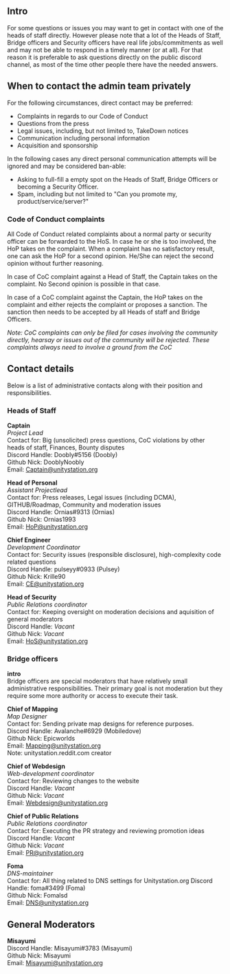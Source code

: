 ## Intro
For some questions or issues you may want to get in contact with one of the heads of staff directly. However please note that a lot of the Heads of Staff, Bridge officers and Security officers have real life jobs/commitments as well and may not be able to respond in a timely manner (or at all). For that reason it is preferable to ask questions directly on the public discord channel, as most of the time other people there have the needed answers. 

## When to contact the admin team privately
For the following circumstances, direct contact may be preferred:

* Complaints in regards to our Code of Conduct
* Questions from the press
* Legal issues, including, but not limited to, TakeDown notices
* Communication including personal information
* Acquisition and sponsorship

In the following cases any direct personal communication attempts will be ignored and may be considered ban-able:
* Asking to full-fill a empty spot on the Heads of Staff, Bridge Officers or becoming a Security Officer.
* Spam, including but not limited to "Can you promote my, product/service/server?"

### Code of Conduct complaints
All Code of Conduct related complaints about a normal party or security officer can be forwarded to the HoS. In case he or she is too involved, the HoP takes on the complaint. When a complaint has no satisfactory result, one can ask the HoP for a second opinion. He/She can reject the second opinion without further reasoning.

In case of CoC complaint against a Head of Staff, the Captain takes on the complaint. No Second opinion is possible in that case. 

In case of a CoC complaint against the Captain, the HoP takes on the complaint and either rejects the complaint or proposes a sanction. The sanction then needs to be accepted by all Heads of staff and Bridge Officers.

_Note: CoC complaints can only be filed for cases involving the community directly, hearsay or issues out of the community will be rejected. These complaints always need to involve a ground from the CoC_

## Contact details
Below is a list of administrative contacts along with their position and responsibilities.

### Heads of Staff
**Captain**<br>
_Project Lead_<br>
Contact for: Big (unsolicited) press questions, CoC violations by other heads of staff, Finances, Bounty disputes <br>
Discord Handle: Doobly#5156 (Doobly)<br>
Github Nick: DooblyNoobly<br>
Email: Captain@unitystation.org<br>

**Head of Personal**<br>
_Assistant Projectlead_<br>
Contact for: Press releases, Legal issues (including DCMA), GITHUB/Roadmap, Community and moderation issues<br>
Discord Handle: Ornias#9313 (Ornias)<br>
Github Nick: Ornias1993<br>
Email: HoP@unitystation.org<br>

**Chief Engineer**<br>
_Development Coordinator_<br>
Contact for: Security issues (responsible disclosure), high-complexity code related questions<br>
Discord Handle: pulseyy#0933 (Pulsey)<br>
Github Nick: Krille90<br>
Email: CE@unitystation.org<br>

**Head of Security**<br>
_Public Relations coordinator_<br>
Contact for: Keeping oversight on moderation decisions and aquisition of general moderators<br>
Discord Handle: _Vacant_<br>
Github Nick: _Vacant_<br>
Email: HoS@unitystation.org<br>

### Bridge officers

**intro** <br>
Bridge officers are special moderators that have relatively small administrative responsibilities. Their primary goal is not moderation but they require some more authority or access to execute their task. 

**Chief of Mapping**<br>
_Map Designer_<br>
Contact for: Sending private map designs for reference purposes.<br>
Discord Handle: Avalanche#6929 (Mobiledove)<br>
Github Nick: Epicworlds<br>
Email: Mapping@unitystation.org<br>
Note: unitystation.reddit.com creator

**Chief of Webdesign**<br>
_Web-development coordinator_<br>
Contact for: Reviewing changes to the website<br>
Discord Handle: _Vacant_<br>
Github Nick: _Vacant_<br>
Email: Webdesign@unitystation.org<br>

**Chief of Public Relations**<br>
_Public Relations coordinator_<br>
Contact for: Executing the PR strategy and reviewing promotion ideas<br>
Discord Handle: _Vacant_<br>
Github Nick: _Vacant_<br>
Email: PR@unitystation.org<br>

**Foma**<br>
_DNS-maintainer_<br>
Contact for: All thing related to DNS settings for Unitystation.org
Discord Handle: foma#3499 (Foma)<br>
Github Nick: Fomalsd<br>
Email: DNS@unitystation.org<br>

## General Moderators<br>
**Misayumi**<br>
Discord Handle: Misayumi#3783 (Misayumi)<br>
Github Nick: Misayumi<br>
Email: Misayumi@unitystation.org<br>